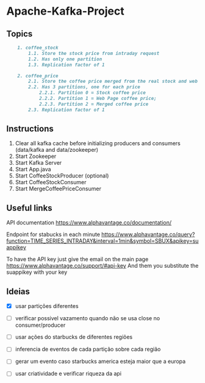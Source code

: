 # Apache-Kafka-Project

## Topics
```md
	1. coffee_stock
		1.1. Store the stock price from intraday request
		1.2. Has only one partition
		1.3. Replication factor of 1

	2. coffee_price 
		2.1. Store the coffee price merged from the real stock and web activites responses
		2.2. Has 3 partitions, one for each price
			2.2.1. Partition 0 = Stock coffee price
			2.2.2. Partition 1 = Web Page coffee price;
			2.2.3. Partition 2 = Merged coffee price
		2.3. Replication factor of 1
```
## Instructions

1. Clear all kafka cache before initializing producers and consumers (data/kafka and data/zookeeper)
2. Start Zookeeper
3. Start Kafka Server
4. Start App.java
5. Start CoffeeStockProducer (optional)
6. Start CoffeeStockConsumer 
7. Start MergeCoffeePriceConsumer


## Useful links
API documentation
https://www.alphavantage.co/documentation/

Endpoint for stabucks in each minute
https://www.alphavantage.co/query?function=TIME_SERIES_INTRADAY&interval=1min&symbol=SBUX&apikey=suappikey

To have the API key just give the email on the main page https://www.alphavantage.co/support/#api-key
And them you substitute the suappikey with your key

## Ideias
-[x] usar partições diferentes

-[ ] verificar possivel vazamento quando não se usa close no consumer/producer

-[ ] usar ações do starbucks de diferentes regiões

-[ ] inferencia de eventos de cada partição sobre cada região

-[ ] gerar um evento caso starbucks america esteja maior que a europa

-[ ] usar criatividade e verificar riqueza da api